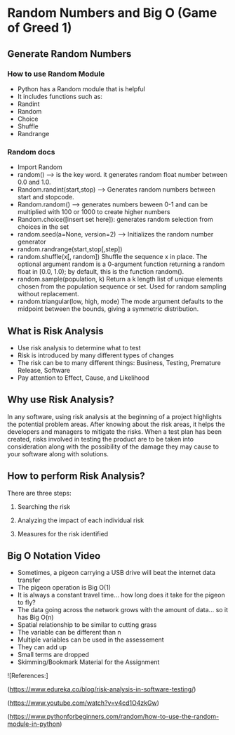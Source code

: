 # Random Numbers and Big O (Game of Greed 1)

## Generate Random Numbers

### How to use Random Module
- Python has a Random module that is helpful
- It includes functions such as:
- Randint
- Random
- Choice
- Shuffle
- Randrange

### Random docs
- Import Random
- random() --> is the key word. it generates random float number between 0.0 and 1.0.
- Random.randint(start,stop) --> Generates random numbers between start and stopcode.
- Random.random() --> generates numbers beween 0-1 and can be multiplied with 100 or 1000 to create higher numbers
- Random.choice([insert set here]): generates random selection from choices in the set
- random.seed(a=None, version=2) --> Initializes the random number generator
- random.randrange(start,stop[,step])
- random.shuffle(x[, random]) Shuffle the sequence x in place.
The optional argument random is a 0-argument function returning a random float in [0.0, 1.0); by default, this is the function random().
- random.sample(population, k) Return a k length list of unique elements chosen from the population sequence or set. Used for random sampling without replacement.
- random.triangular(low, high, mode) The mode argument defaults to the midpoint between the bounds, giving a symmetric distribution.

## What is Risk Analysis
- Use risk analysis to determine what to test
- Risk is introduced by many different types of changes
- The risk can be to many different things: Business, Testing, Premature Release, Software
- Pay attention to Effect, Cause, and Likelihood

## Why use Risk Analysis?
In any software, using risk analysis at the beginning of a project highlights the potential problem areas. After knowing about the risk areas, it helps the developers and managers to mitigate the risks. When a test plan has been created, risks involved in testing the product are to be taken into consideration along with the possibility of the damage they may cause to your software along with solutions.

## How to perform Risk Analysis?
There are three steps:

1. Searching the risk

2. Analyzing the impact of each individual risk

3. Measures for the risk identified

## Big O Notation Video
- Sometimes, a pigeon carrying a USB drive will beat the internet data transfer
- The pigeon operation is Big O(1)
- It is always a constant travel time... how long does it take for the pigeon to fly?
- The data going across the network grows with the amount of data... so it has Big O(n)
- Spatial relationship to be similar to cutting grass
- The variable can be different than n
- Multiple variables can be used in the assessement
- They can add up
- Small terms are dropped
- Skimming/Bookmark Material for the Assignment

![References:]

(https://www.edureka.co/blog/risk-analysis-in-software-testing/)

(https://www.youtube.com/watch?v=v4cd1O4zkGw)

(https://www.pythonforbeginners.com/random/how-to-use-the-random-module-in-python)
